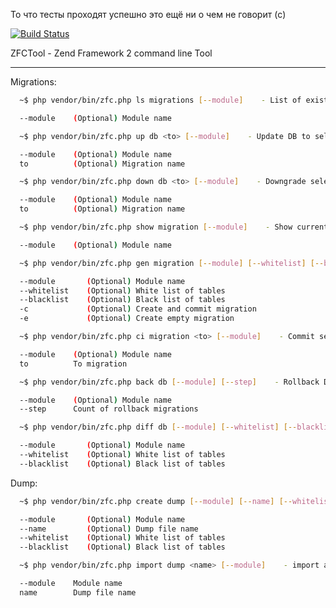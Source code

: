 
То что тесты проходят успешно это ещё ни о чем не говорит (c)

[![Build Status](https://travis-ci.org/naxel/ZFCTool.png?branch=master)](https://travis-ci.org/naxel/ZFCTool)


ZFCTool - Zend Framework 2 command line Tool

------------------------------------------------------------------------------------------------------------

Migrations:

```bash
  ~$ php vendor/bin/zfc.php ls migrations [--module]    - List of exist migrations

  --module    (Optional) Module name

  ~$ php vendor/bin/zfc.php up db <to> [--module]    - Update DB to selected migration

  --module    (Optional) Module name
  to          (Optional) Migration name

  ~$ php vendor/bin/zfc.php down db <to> [--module]    - Downgrade selected migration from DB

  --module    (Optional) Module name
  to          (Optional) Migration name

  ~$ php vendor/bin/zfc.php show migration [--module]    - Show current migration

  --module    (Optional) Module name

  ~$ php vendor/bin/zfc.php gen migration [--module] [--whitelist] [--blacklist] [-c] [-e]    - Generate new migration

  --module       (Optional) Module name
  --whitelist    (Optional) White list of tables
  --blacklist    (Optional) Black list of tables
  -c             (Optional) Create and commit migration
  -e             (Optional) Create empty migration

  ~$ php vendor/bin/zfc.php ci migration <to> [--module]    - Commit selected migration to DB

  --module    (Optional) Module name
  to          To migration

  ~$ php vendor/bin/zfc.php back db [--module] [--step]    - Rollback DB

  --module    (Optional) Module name
  --step      Count of rollback migrations

  ~$ php vendor/bin/zfc.php diff db [--module] [--whitelist] [--blacklist]    - Show generated queries without creating migration

  --module       (Optional) Module name
  --whitelist    (Optional) White list of tables
  --blacklist    (Optional) Black list of tables
```

Dump:

```bash
  ~$ php vendor/bin/zfc.php create dump [--module] [--name] [--whitelist] [--blacklist]    - Creating dump

  --module       (Optional) Module name
  --name         (Optional) Dump file name
  --whitelist    (Optional) White list of tables
  --blacklist    (Optional) Black list of tables

  ~$ php vendor/bin/zfc.php import dump <name> [--module]    - import already created dump

  --module    Module name
  name        Dump file name

```
